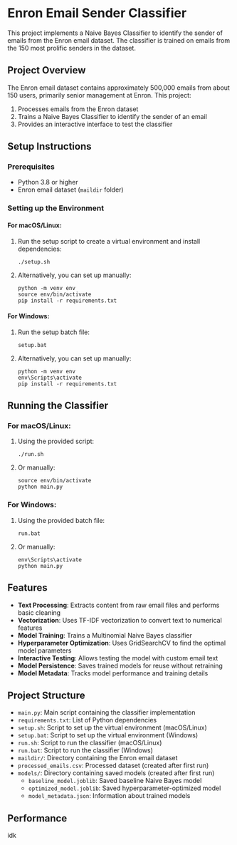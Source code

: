 # Enron Email Sender Classifier

This project implements a Naive Bayes Classifier to identify the sender of emails from the Enron email dataset. The classifier is trained on emails from the 150 most prolific senders in the dataset.

## Project Overview

The Enron email dataset contains approximately 500,000 emails from about 150 users, primarily senior management at Enron. This project:

1. Processes emails from the Enron dataset
2. Trains a Naive Bayes Classifier to identify the sender of an email
3. Provides an interactive interface to test the classifier

## Setup Instructions

### Prerequisites

-   Python 3.8 or higher
-   Enron email dataset (`maildir` folder)

### Setting up the Environment

#### For macOS/Linux:

1. Run the setup script to create a virtual environment and install dependencies:

    ```
    ./setup.sh
    ```

2. Alternatively, you can set up manually:
    ```
    python -m venv env
    source env/bin/activate
    pip install -r requirements.txt
    ```

#### For Windows:

1. Run the setup batch file:

    ```
    setup.bat
    ```

2. Alternatively, you can set up manually:
    ```
    python -m venv env
    env\Scripts\activate
    pip install -r requirements.txt
    ```

## Running the Classifier

### For macOS/Linux:

1. Using the provided script:

    ```
    ./run.sh
    ```

2. Or manually:
    ```
    source env/bin/activate
    python main.py
    ```

### For Windows:

1. Using the provided batch file:

    ```
    run.bat
    ```

2. Or manually:
    ```
    env\Scripts\activate
    python main.py
    ```

## Features

-   **Text Processing**: Extracts content from raw email files and performs basic cleaning
-   **Vectorization**: Uses TF-IDF vectorization to convert text to numerical features
-   **Model Training**: Trains a Multinomial Naive Bayes classifier
-   **Hyperparameter Optimization**: Uses GridSearchCV to find the optimal model parameters
-   **Interactive Testing**: Allows testing the model with custom email text
-   **Model Persistence**: Saves trained models for reuse without retraining
-   **Model Metadata**: Tracks model performance and training details

## Project Structure

-   `main.py`: Main script containing the classifier implementation
-   `requirements.txt`: List of Python dependencies
-   `setup.sh`: Script to set up the virtual environment (macOS/Linux)
-   `setup.bat`: Script to set up the virtual environment (Windows)
-   `run.sh`: Script to run the classifier (macOS/Linux)
-   `run.bat`: Script to run the classifier (Windows)
-   `maildir/`: Directory containing the Enron email dataset
-   `processed_emails.csv`: Processed dataset (created after first run)
-   `models/`: Directory containing saved models (created after first run)
    -   `baseline_model.joblib`: Saved baseline Naive Bayes model
    -   `optimized_model.joblib`: Saved hyperparameter-optimized model
    -   `model_metadata.json`: Information about trained models

## Performance

idk
